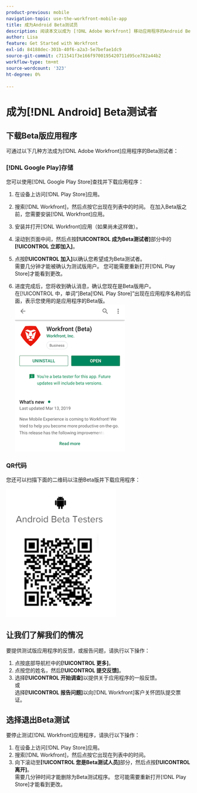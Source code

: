 ```yaml
---
product-previous: mobile
navigation-topic: use-the-workfront-mobile-app
title: 成为Android Beta测试员
description: 阅读本文以成为 [!DNL Adobe Workfront] 移动应用程序的Android Beta测试人员。
author: Lisa
feature: Get Started with Workfront
exl-id: 84188dec-301b-40f6-a2a3-5e7befae1dc9
source-git-commit: c711541f3e166f9700195420711d95ce782a44b2
workflow-type: tm+mt
source-wordcount: '323'
ht-degree: 0%

---
```


# 成为[!DNL Android] Beta测试者

## 下载Beta版应用程序

可通过以下几种方法成为[!DNL Adobe Workfront]应用程序的Beta测试者：

### [!DNL Google Play]存储

您可以使用[!DNL Google Play Store]查找并下载应用程序：

1. 在设备上访问[!DNL Play Store]应用。
1. 搜索[!DNL Workfront]，然后点按它出现在列表中的时间。
在加入Beta版之前，您需要安装[!DNL Workfront]应用。
1. 安装并打开[!DNL Workfront]应用（如果尚未这样做）。
1. 滚动到页面中间，然后点按&#x200B;**[!UICONTROL 成为Beta测试者]**&#x200B;部分中的&#x200B;**[!UICONTROL 立即加入]**。

1. 点按&#x200B;**[!UICONTROL 加入]**&#x200B;以确认您希望成为Beta测试者。\
   需要几分钟才能被确认为测试版用户。 您可能需要重新打开[!DNL Play Store]才能看到更改。

1. 进度完成后，您将收到确认消息，确认您现在是Beta版用户。\
   在[!UICONTROL 中，单词“]Beta[!DNL Play Store]”出现在应用程序名称的后面，表示您使用的是应用程序的Beta版。\
   ![Android Beta测试者](assets/android-beta-tester-adobe-350x468.png)

### QR代码

您还可以扫描下面的二维码以注册Beta版并下载应用程序：

![Android二维码](assets/android-qr-code-350x409.png)

## 让我们了解我们的情况

要提供测试版应用程序的反馈，或报告问题，请执行以下操作：

1. 点按底部导航栏中的&#x200B;**[!UICONTROL 更多]**。
1. 点按您的姓名，然后&#x200B;**[!UICONTROL 提交反馈]**。
1. 选择&#x200B;**[!UICONTROL 开始调查]**&#x200B;以提供关于应用程序的一般反馈。\
   或\
   选择&#x200B;**[!UICONTROL 报告问题]**&#x200B;以向[!DNL Workfront]客户关怀团队提交票证。

## 选择退出Beta测试

要停止测试[!DNL Workfront]应用程序，请执行以下操作：

1. 在设备上访问[!DNL Play Store]应用。
1. 搜索[!DNL Workfront]，然后点按它出现在列表中的时间。
1. 向下滚动至&#x200B;**[!UICONTROL 您是Beta测试人员]**&#x200B;部分，然后点按&#x200B;**[!UICONTROL 离开]**。\
   需要几分钟时间才能删除为Beta测试程序。 您可能需要重新打开[!DNL Play Store]才能看到更改。
